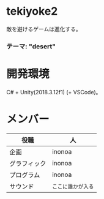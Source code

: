 # tekiyoke2
敵を避けるゲームは進化する。  
### テーマ: "desert"

# 開発環境
C# + Unity(2018.3.12f1) (+ VSCode)。

# メンバー

|役職|人|
----|----
|企画|inonoa|
|グラフィック|inonoa|
|プログラム|inonoa|
|サウンド|`ここに誰かが入る`|
